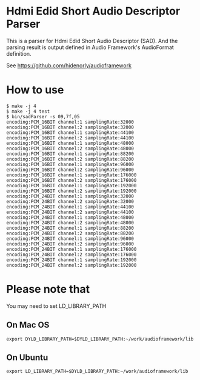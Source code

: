 # Hdmi Edid Short Audio Descriptor Parser

This is a parser for Hdmi Edid Short Audio Descriptor (SAD).
And the parsing result is output defined in Audio Framework's AudioFormat definition.

See https://github.com/hidenorly/audioframework

# How to use

```
$ make -j 4
$ make -j 4 test
$ bin/sadParser -s 09,7f,05
encoding:PCM_16BIT channel:1 samplingRate:32000
encoding:PCM_16BIT channel:2 samplingRate:32000
encoding:PCM_16BIT channel:1 samplingRate:44100
encoding:PCM_16BIT channel:2 samplingRate:44100
encoding:PCM_16BIT channel:1 samplingRate:48000
encoding:PCM_16BIT channel:2 samplingRate:48000
encoding:PCM_16BIT channel:1 samplingRate:88200
encoding:PCM_16BIT channel:2 samplingRate:88200
encoding:PCM_16BIT channel:1 samplingRate:96000
encoding:PCM_16BIT channel:2 samplingRate:96000
encoding:PCM_16BIT channel:1 samplingRate:176000
encoding:PCM_16BIT channel:2 samplingRate:176000
encoding:PCM_16BIT channel:1 samplingRate:192000
encoding:PCM_16BIT channel:2 samplingRate:192000
encoding:PCM_24BIT channel:1 samplingRate:32000
encoding:PCM_24BIT channel:2 samplingRate:32000
encoding:PCM_24BIT channel:1 samplingRate:44100
encoding:PCM_24BIT channel:2 samplingRate:44100
encoding:PCM_24BIT channel:1 samplingRate:48000
encoding:PCM_24BIT channel:2 samplingRate:48000
encoding:PCM_24BIT channel:1 samplingRate:88200
encoding:PCM_24BIT channel:2 samplingRate:88200
encoding:PCM_24BIT channel:1 samplingRate:96000
encoding:PCM_24BIT channel:2 samplingRate:96000
encoding:PCM_24BIT channel:1 samplingRate:176000
encoding:PCM_24BIT channel:2 samplingRate:176000
encoding:PCM_24BIT channel:1 samplingRate:192000
encoding:PCM_24BIT channel:2 samplingRate:192000
```

# Please note that

You may need to set LD_LIBRARY_PATH

## On Mac OS

```
export DYLD_LIBRARY_PATH=$DYLD_LIBRARY_PATH:~/work/audioframework/lib
```

## On Ubuntu

```
export LD_LIBRARY_PATH=$DYLD_LIBRARY_PATH:~/work/audioframework/lib
```